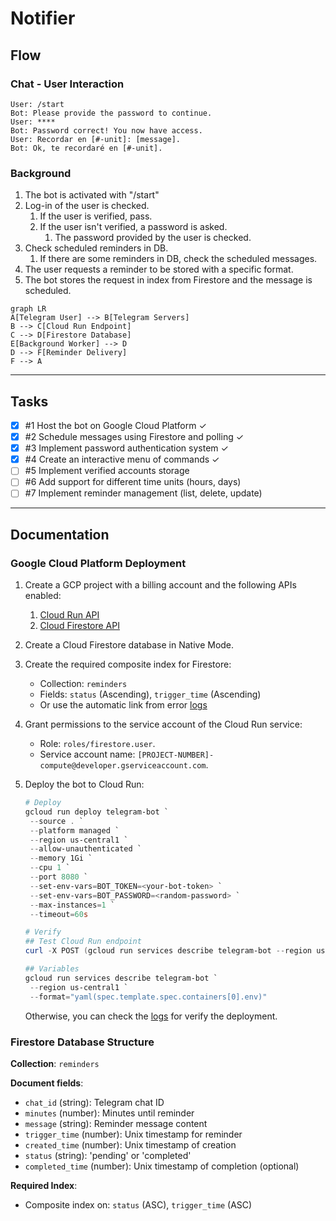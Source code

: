 
# Notifier

## Flow

### Chat - User Interaction

```text
User: /start
Bot: Please provide the password to continue.
User: ****
Bot: Password correct! You now have access.
User: Recordar en [#-unit]: [message].
Bot: Ok, te recordaré en [#-unit].
```

### Background

1. The bot is activated with "/start"
2. Log-in of the user is checked.
   1. If the user is verified, pass.
   2. If the user isn't verified, a password is asked.
      1. The password provided by the user is checked.
3. Check scheduled reminders in DB.
   1. If there are some reminders in DB, check the scheduled messages.
4. The user requests a reminder to be stored with a specific format.
5. The bot stores the request in index from Firestore and the message is scheduled.

```mermaid
graph LR
A[Telegram User] --> B[Telegram Servers]
B --> C[Cloud Run Endpoint]
C --> D[Firestore Database]
E[Background Worker] --> D
D --> F[Reminder Delivery]
F --> A
```

---

## Tasks

- [x] #1 Host the bot on Google Cloud Platform ✓
- [x] #2 Schedule messages using Firestore and polling ✓  
- [x] #3 Implement password authentication system ✓
- [x] #4 Create an interactive menu of commands ✓
- [ ] #5 Implement verified accounts storage
- [ ] #6 Add support for different time units (hours, days)
- [ ] #7 Implement reminder management (list, delete, update)

---

## Documentation

### Google Cloud Platform Deployment

1. Create a GCP project with a billing account and the following APIs enabled:
    1. [Cloud Run API](https://console.cloud.google.com/apis/library/run.googleapis.com)
    2. [Cloud Firestore API](https://console.cloud.google.com/apis/library/firestore.googleapis.com)
2. Create a Cloud Firestore database in Native Mode.
3. Create the required composite index for Firestore:
   - Collection: `reminders`
   - Fields: `status` (Ascending), `trigger_time` (Ascending)
   - Or use the automatic link from error [logs](https://console.cloud.google.com/logs/query;storageScope=project)
4. Grant permissions to the service account of the Cloud Run service:
   - Role: `roles/firestore.user`.
   - Service account name: `[PROJECT-NUMBER]-compute@developer.gserviceaccount.com`.
5. Deploy the bot to Cloud Run:

   ```powershell
   # Deploy
   gcloud run deploy telegram-bot `
    --source . `
    --platform managed `
    --region us-central1 `
    --allow-unauthenticated `
    --memory 1Gi `
    --cpu 1 `
    --port 8080 `
    --set-env-vars=BOT_TOKEN=<your-bot-token> `
    --set-env-vars=BOT_PASSWORD=<random-password> `
    --max-instances=1 `
    --timeout=60s

   # Verify
   ## Test Cloud Run endpoint
   curl -X POST (gcloud run services describe telegram-bot --region us-central1 --format="value(status.url)") -H "Content-Type: application/json" -d '{"test": "health"}'

   ## Variables
   gcloud run services describe telegram-bot `
    --region us-central1 `
    --format="yaml(spec.template.spec.containers[0].env)"


   ```

    Otherwise, you can check the [logs](https://console.cloud.google.com/logs/query;storageScope=project) for verify the deployment.

### Firestore Database Structure

**Collection**: `reminders`

**Document fields**:

- `chat_id` (string): Telegram chat ID
- `minutes` (number): Minutes until reminder
- `message` (string): Reminder message content  
- `trigger_time` (number): Unix timestamp for reminder
- `created_time` (number): Unix timestamp of creation
- `status` (string): 'pending' or 'completed'
- `completed_time` (number): Unix timestamp of completion (optional)

**Required Index**:

- Composite index on: `status` (ASC), `trigger_time` (ASC)
